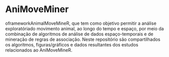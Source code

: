 # AniMoveMiner
oframeworkAnimalMoveMineR, que tem como objetivo permitir a análise exploratóriado movimento animal, ao longo do tempo e espaço, por meio da combinação de algoritmos de análise de dados espaço-temporais e de mineração de regras de associação. Neste repositório são compartilhados os algoritmos, figuras/gráficos e dados resultantes dos estudos relacionados ao AniMoveMineR.
